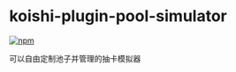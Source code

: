 # koishi-plugin-pool-simulator

[![npm](https://img.shields.io/npm/v/koishi-plugin-pool-simulator?style=flat-square)](https://www.npmjs.com/package/koishi-plugin-pool-simulator)

可以自由定制池子并管理的抽卡模拟器

